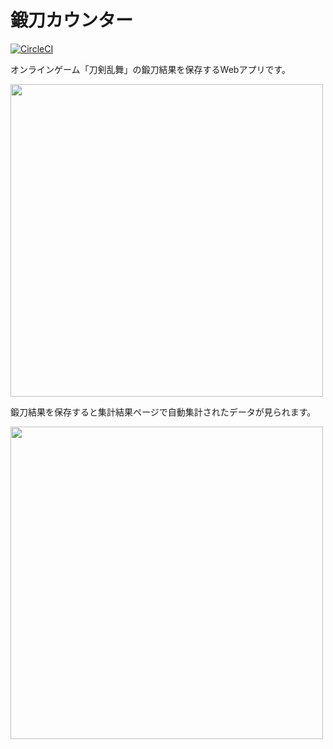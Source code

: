 # 鍛刀カウンター
[![CircleCI](https://circleci.com/gh/shikibum/tantou_counter.svg?style=svg)](https://circleci.com/gh/shikibum/tantou_counter)

オンラインゲーム「刀剣乱舞」の鍛刀結果を保存するWebアプリです。

<img src="https://user-images.githubusercontent.com/37039268/54135387-0cdd7c80-445d-11e9-9dbe-c3f2e0156dae.png" width=500>

鍛刀結果を保存すると集計結果ページで自動集計されたデータが見られます。

<img src="https://user-images.githubusercontent.com/37039268/54135453-2aaae180-445d-11e9-9d4b-29c57cded94b.png" width=500>
